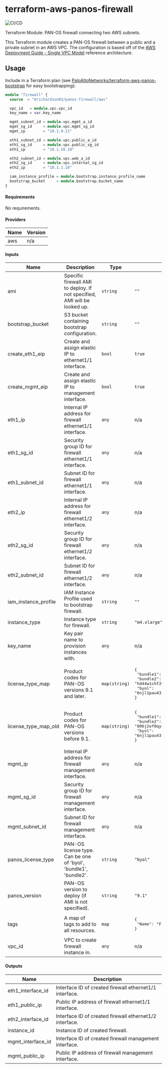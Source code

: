 # terraform-aws-panos-firewall

![CI/CD](https://github.com/mrichardson03/terraform-aws-panos-firewall/workflows/CI/CD/badge.svg?branch=develop)

Terraform Module: PAN-OS firewall connecting two AWS subnets.

This Terraform module creates a PAN-OS firewall between a public and a private subnet in an AWS VPC.  The configuration is based off of the [AWS Deployment Guide - Single VPC Model](https://www.paloaltonetworks.com/apps/pan/public/downloadResource?pagePath=/content/pan/en_US/resources/guides/aws-deployment-guide-single-resource) reference architecture.

## Usage

Include in a Terraform plan (see [PaloAltoNetworks/terraform-aws-panos-bootstrap](https://github.com/PaloAltoNetworks/terraform-aws-panos-bootstrap) for easy bootstrapping):

```terraform
module "firewall" {
  source  = "mrichardson03/panos-firewall/aws"

  vpc_id   = module.vpc.vpc_id
  key_name = var.key_name

  mgmt_subnet_id = module.vpc.mgmt_a_id
  mgmt_sg_id     = module.vpc.mgmt_sg_id
  mgmt_ip        = "10.1.9.21"

  eth1_subnet_id = module.vpc.public_a_id
  eth1_sg_id     = module.vpc.public_sg_id
  eth1_ip        = "10.1.10.10"

  eth2_subnet_id = module.vpc.web_a_id
  eth2_sg_id     = module.vpc.internal_sg_id
  eth2_ip        = "10.1.1.10"

  iam_instance_profile = module.bootstrap.instance_profile_name
  bootstrap_bucket     = module.bootstrap.bucket_name
}
```

#### Requirements

No requirements.

#### Providers

| Name | Version |
|------|---------|
| aws | n/a |

#### Inputs

| Name | Description | Type | Default |
|------|-------------|------|---------|
| ami | Specific firewall AMI to deploy.  If not specified, AMI will be looked up. | `string` | `""` |
| bootstrap\_bucket | S3 bucket containing bootstrap configuration. | `string` | `""` |
| create\_eth1\_eip | Create and assign elastic IP to ethernet1/1 interface. | `bool` | `true` |
| create\_mgmt\_eip | Create and assign elastic IP to management interface. | `bool` | `true` |
| eth1\_ip | Internal IP address for firewall ethernet1/1 interface. | `any` | n/a |
| eth1\_sg\_id | Security group ID for firewall ethernet1/1 interface. | `any` | n/a |
| eth1\_subnet\_id | Subnet ID for firewall ethernet1/1 interface. | `any` | n/a |
| eth2\_ip | Internal IP address for firewall ethernet1/2 interface. | `any` | n/a |
| eth2\_sg\_id | Security group ID for firewall ethernet1/2 interface. | `any` | n/a |
| eth2\_subnet\_id | Subnet ID for firewall ethernet1/2 interface. | `any` | n/a |
| iam\_instance\_profile | IAM Instance Profile used to bootstrap firewall. | `string` | `""` |
| instance\_type | Instance type for firewall. | `string` | `"m4.xlarge"` |
| key\_name | Key pair name to provision instances with. | `any` | n/a |
| license\_type\_map | Product codes for PAN-OS versions 9.1 and later. | `map(string)` | <pre>{<br>  "bundle1": "e9yfvyj3uag5uo5j2hjikv74n",<br>  "bundle2": "hd44w1chf26uv4p52cdynb2o",<br>  "byol": "6njl1pau431dv1qxipg63mvah"<br>}</pre> |
| license\_type\_map\_old | Product codes for PAN-OS versions before 9.1. | `map(string)` | <pre>{<br>  "bundle1": "6kxdw3bbmdeda3o6i1ggqt4km",<br>  "bundle2": "806j2of0qy5osgjjixq9gqc6g",<br>  "byol": "6njl1pau431dv1qxipg63mvah"<br>}</pre> |
| mgmt\_ip | Internal IP address for firewall management interface. | `any` | n/a |
| mgmt\_sg\_id | Security group ID for firewall management interface. | `any` | n/a |
| mgmt\_subnet\_id | Subnet ID for firewall management interface. | `any` | n/a |
| panos\_license\_type | PAN-OS license type.  Can be one of 'byol', 'bundle1', 'bundle2'. | `string` | `"byol"` |
| panos\_version | PAN-OS version to deploy (if AMI is not specified). | `string` | `"9.1"` |
| tags | A map of tags to add to all resources. | `map` | <pre>{<br>  "Name": "Firewall"<br>}</pre> |
| vpc\_id | VPC to create firewall instance in. | `any` | n/a |

#### Outputs

| Name | Description |
|------|-------------|
| eth1\_interface\_id | Interface ID of created firewall ethernet1/1 interface. |
| eth1\_public\_ip | Public IP address of firewall ethernet1/1 interface. |
| eth2\_interface\_id | Interface ID of created firewall ethernet1/2 interface. |
| instance\_id | Instance ID of created firewall. |
| mgmt\_interface\_id | Interface ID of created firewall management interface. |
| mgmt\_public\_ip | Public IP address of firewall management interface. |

